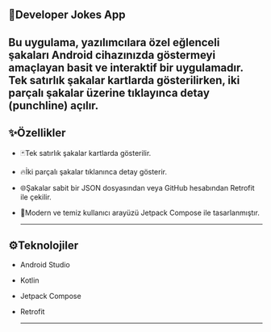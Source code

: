 ## 🚀Developer Jokes App

Bu uygulama, yazılımcılara özel eğlenceli şakaları Android cihazınızda göstermeyi amaçlayan basit ve interaktif bir uygulamadır. Tek satırlık şakalar kartlarda gösterilirken, iki parçalı şakalar üzerine tıklayınca detay (punchline) açılır.
---

## ✨Özellikler

- 🃏Tek satırlık şakalar kartlarda gösterilir.

- 🔥İki parçalı şakalar tıklanınca detay gösterir.

- 🌐Şakalar sabit bir JSON dosyasından veya GitHub hesabından Retrofit ile çekilir.

- 🎨Modern ve temiz kullanıcı arayüzü Jetpack Compose ile tasarlanmıştır.

  ---

## ⚙️Teknolojiler

- Android Studio

- Kotlin

- Jetpack Compose

- Retrofit

  ---
